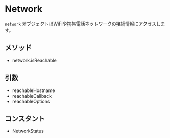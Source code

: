 Network
=======

`network` オブジェクトはWiFiや携帯電話ネットワークの接続情報にアクセスします。


メソッド
-------

- network.isReachable

引数
---------

- reachableHostname
- reachableCallback
- reachableOptions

コンスタント
---------

- NetworkStatus